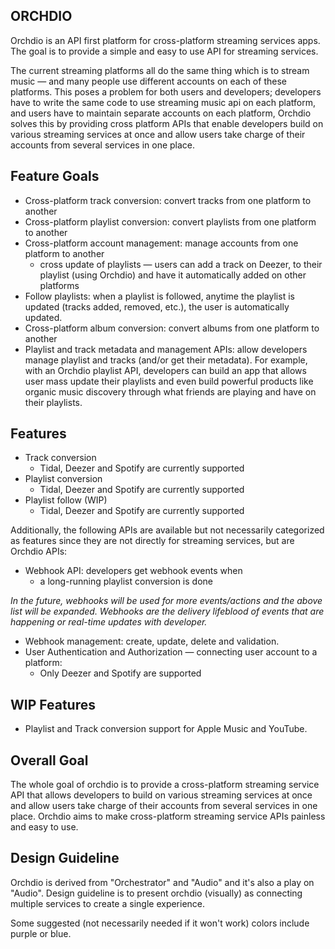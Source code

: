 ## ORCHDIO

Orchdio is an API first platform for cross-platform streaming services apps. The goal is to provide a simple and easy to use API for streaming services.

The current streaming platforms all do the same thing which is to stream music — and many people use different accounts on each of these platforms. This poses
a problem for both users and developers; developers have to write the same code to use streaming music api on each platform, and users have to maintain separate accounts on each platform, Orchdio solves this by providing cross
platform APIs that enable developers build on various streaming services at once and allow users take charge of their accounts from several services
in one place.


## Feature Goals
 - Cross-platform track conversion: convert tracks from one platform to another
 - Cross-platform playlist conversion: convert playlists from one platform to another
 - Cross-platform account management: manage accounts from one platform to another
   - cross update of playlists — users can add a track on Deezer, to their playlist (using Orchdio) and have it automatically added on other platforms
 - Follow playlists: when a playlist is followed, anytime the playlist is updated (tracks added, removed, etc.), the user is automatically updated.
 - Cross-platform album conversion: convert albums from one platform to another
 - Playlist and track metadata and management APIs: allow developers manage playlist and tracks (and/or get their metadata).
For example, with an Orchdio playlist API, developers can build an app that allows user mass update their playlists and even build powerful
products like organic music discovery through what friends are playing and have on their playlists.


## Features
 - Track conversion
    - Tidal, Deezer and Spotify are currently supported
 - Playlist conversion
    - Tidal, Deezer and Spotify are currently supported
 - Playlist follow (WIP)
    - Tidal, Deezer and Spotify are currently supported
    

Additionally, the following APIs are available but not necessarily categorized as features since they are not directly for 
streaming services, but are Orchdio APIs:
 - Webhook API: developers get webhook events when
   - a long-running playlist conversion is done

_In the future, webhooks will be used for more events/actions and the above list will be expanded. Webhooks are the delivery lifeblood of events
that are happening or real-time updates with developer._

- Webhook management: create, update, delete and validation.
- User Authentication and Authorization — connecting user account to a platform:
  - Only Deezer and Spotify are supported
 
## WIP Features
 - Playlist and Track conversion support for Apple Music and YouTube.


## Overall Goal
The whole goal of orchdio is to provide a cross-platform streaming service API that allows developers to build on various streaming services at once and allow users take charge of their accounts from several services in one place.
Orchdio aims to make cross-platform streaming service APIs painless and easy to use.


## Design Guideline
Orchdio is derived from "Orchestrator" and "Audio" and it's also a play on "Audio". Design guideline is to present orchdio (visually) as connecting multiple services to create a single experience.

Some suggested (not necessarily needed if it won't work) colors include purple or blue.